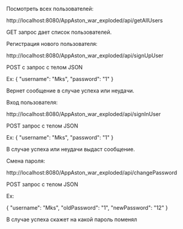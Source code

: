 Посмотреть всех пользователей:

http://localhost:8080/AppAston_war_exploded/api/getAllUsers

GET запрос дает список пользователей.

Регистрация нового пользователя:

http://localhost:8080/AppAston_war_exploded/api/signUpUser

POST с запрос с телом JSON

Ex:
{
    "username": "Mks",
    "password": "1"
}

Вернет сообщение в случае успеха или неудачи.

Вход пользователя:

http://localhost:8080/AppAston_war_exploded/api/signInUser

POST запрос с телом JSON

Ex:
{
    "username": "Mks",
    "password": "1"
}

В случае успеха или неудачи выдаст сообщение.

Смена пароля:

http://localhost:8080/AppAston_war_exploded/api/changePassword

POST запрос с телом JSON

Ex:

{
    "username": "Mks",
    "oldPassword": "1",
    "newPassword": "12"
}

В случае успеха скажет на какой пароль поменял
